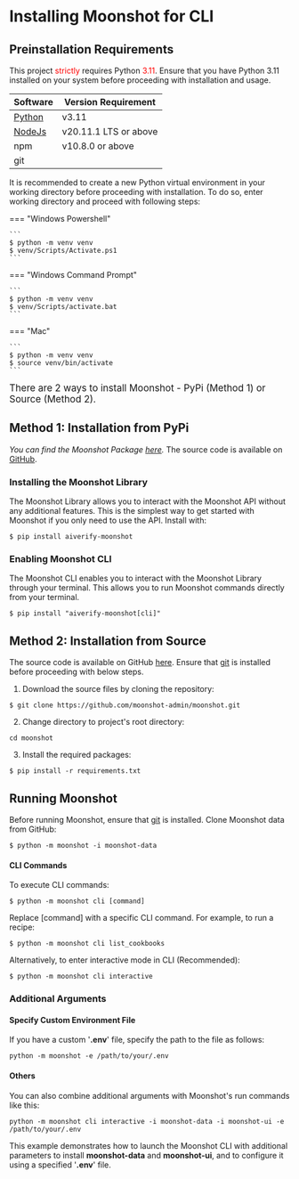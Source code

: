 # Installing Moonshot for CLI

## Preinstallation Requirements

This project <span style="color:red;">strictly</span> requires Python <span style="color:red;">3.11</span>. Ensure that you have Python 3.11 installed on your system before proceeding with installation and usage.

 | Software                                                                           | Version Requirement |
| ---------------------------------------------------------------------------------- | ------------------- |
| [Python](https://www.python.org/downloads/)                                        | v3.11               |
| [NodeJs](https://nodejs.org/en/download)                                           | v20.11.1 LTS or above               |
| npm                                        | v10.8.0 or above               |
| git                                        |                |

It is recommended to create a new Python virtual environment in your working directory before proceeding with installation. To do so, enter working directory and proceed with following steps:

=== "Windows Powershell"

    ``` 
    $ python -m venv venv
    $ venv/Scripts/Activate.ps1
    ```

=== "Windows Command Prompt"

    ```
    $ python -m venv venv
    $ venv/Scripts/activate.bat
    ```

=== "Mac"

    ```
    $ python -m venv venv
    $ source venv/bin/activate
    ```    
  
       
<span style="font-size: 17px">There are 2 ways to install Moonshot - PyPi (Method 1) or Source (Method 2).</span>

## Method 1: Installation from PyPi
*You can find the Moonshot Package [here](https://pypi.org/project/projectmoonshot-imda/).* The source code is available on [GitHub](https://github.com/moonshot-admin/moonshot).


### Installing the Moonshot Library
The Moonshot Library allows you to interact with the Moonshot API without any additional features. This is the simplest way to get started with Moonshot if you only need to use the API. Install with:
```
$ pip install aiverify-moonshot
```

### Enabling Moonshot CLI
The Moonshot CLI enables you to interact with the Moonshot Library through your terminal. This allows you to run Moonshot commands directly from your terminal. 

```
$ pip install "aiverify-moonshot[cli]"
```

## Method 2: Installation from Source
The source code is available on GitHub [here](https://github.com/moonshot-admin/moonshot). Ensure that [git](https://git-scm.com/downloads) is installed before proceeding with below steps.

1. Download the source files by cloning the repository:
```
$ git clone https://github.com/moonshot-admin/moonshot.git
```
2. Change directory to project's root directory:
```
cd moonshot
```
3. Install the required packages:
```
$ pip install -r requirements.txt
```

## Running Moonshot

Before running Moonshot, ensure that [git](https://git-scm.com/downloads) is installed. Clone Moonshot data from GitHub:

```
$ python -m moonshot -i moonshot-data
```


#### CLI Commands
To execute CLI commands:
```
$ python -m moonshot cli [command]
```

Replace [command] with a specific CLI command. For example, to run a recipe:
```
$ python -m moonshot cli list_cookbooks
``` 

Alternatively, to enter interactive mode in CLI (Recommended):
```
$ python -m moonshot cli interactive
``` 

### Additional Arguments

#### Specify Custom Environment File
If you have a custom '<b>.env</b>' file, specify the path to the file as follows:
```
python -m moonshot -e /path/to/your/.env
```
#### Others

You can also combine additional arguments with Moonshot's run commands like this:

```
python -m moonshot cli interactive -i moonshot-data -i moonshot-ui -e /path/to/your/.env
```

This example demonstrates how to launch the Moonshot CLI with additional parameters to install <b>moonshot-data</b> and <b>moonshot-ui</b>, and to configure it using a specified '<b>.env</b>' file.